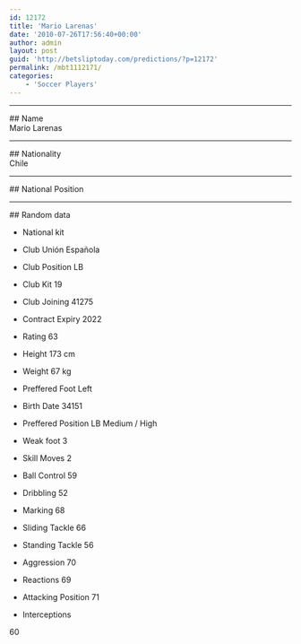 ```yaml
---
id: 12172
title: 'Mario Larenas'
date: '2010-07-26T17:56:40+00:00'
author: admin
layout: post
guid: 'http://betsliptoday.com/predictions/?p=12172'
permalink: /mbt1112171/
categories:
    - 'Soccer Players'
---
```


- - - - - -

\## Name  
 Mario Larenas

- - - - - -

\## Nationality  
 Chile

- - - - - -

\## National Position

- - - - - -

\## Random data

- National kit
- Club
 Unión Española

- Club Position
 LB

- Club Kit
 19

- Club Joining
 41275

- Contract Expiry
 2022

- Rating
 63

- Height
 173 cm

- Weight
 67 kg

- Preffered Foot
 Left

- Birth Date
 34151

- Preffered Position
 LB Medium / High

- Weak foot
 3

- Skill Moves
 2

- Ball Control
 59

- Dribbling
 52

- Marking
 68

- Sliding Tackle
 66

- Standing Tackle
 56

- Aggression
 70

- Reactions
 69

- Attacking Position
 71

- Interceptions

 60